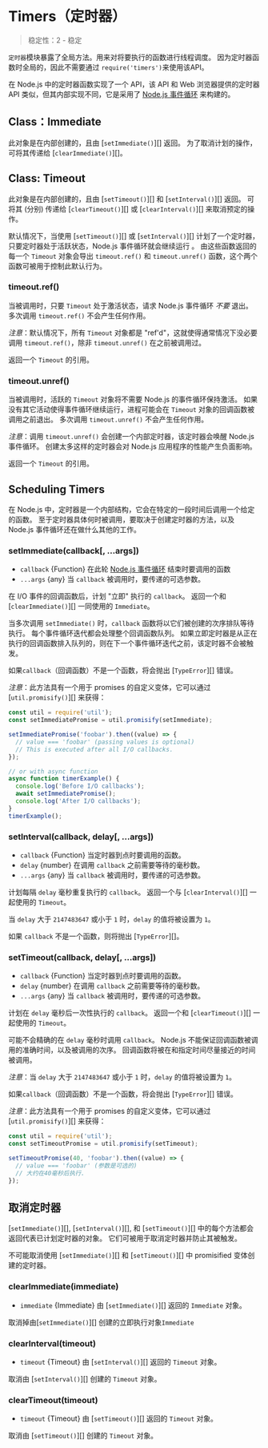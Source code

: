 # Timers（定时器）

<!--introduced_in=v0.10.0-->

> 稳定性：2 - 稳定

`定时器`模块暴露了全局方法。用来对将要执行的函数进行线程调度。 因为定时器函数时全局的，因此不需要通过 `require('timers')`来使用该API。

在 Node.js 中的定时器函数实现了一个 API，该 API 和 Web 浏览器提供的定时器 API 类似，但其内部实现不同，它是采用了 [Node.js 事件循环](https://nodejs.org/en/docs/guides/event-loop-timers-and-nexttick) 来构建的。

## Class：Immediate

此对象是在内部创建的，且由 [`setImmediate()`][] 返回。 为了取消计划的操作，可将其传递给 [`clearImmediate()`][]。

## Class: Timeout

此对象是在内部创建的，且由 [`setTimeout()`][] 和 [`setInterval()`][] 返回。 可将其 (分别) 传递给 [`clearTimeout()`][] 或 [`clearInterval()`][] 来取消预定的操作。

默认情况下，当使用 [`setTimeout()`][] 或 [`setInterval()`][] 计划了一个定时器，只要定时器处于活跃状态，Node.js 事件循环就会继续运行 。 由这些函数返回的每一个 `Timeout` 对象会导出 `timeout.ref()` 和 `timeout.unref()` 函数，这个两个函数可被用于控制此默认行为。

### timeout.ref()
<!-- YAML
added: v0.9.1
-->

当被调用时，只要 `Timeout` 处于激活状态，请求 Node.js 事件循环 *不要* 退出。 多次调用 `timeout.ref()` 不会产生任何作用。

*注意*：默认情况下，所有 `Timeout` 对象都是 "ref'd"，这就使得通常情况下没必要调用 `timeout.ref()`，除非 `timeout.unref()` 在之前被调用过。

返回一个 `Timeout` 的引用。

### timeout.unref()
<!-- YAML
added: v0.9.1
-->

当被调用时，活跃的 `Timeout` 对象将不需要 Node.js 的事件循环保持激活。 如果没有其它活动使得事件循环继续运行，进程可能会在 `Timeout` 对象的回调函数被调用之前退出。 多次调用 `timeout.unref()` 不会产生任何作用。

*注意*：调用 `timeout.unref()` 会创建一个内部定时器，该定时器会唤醒 Node.js 事件循环。 创建太多这样的定时器会对 Node.js 应用程序的性能产生负面影响。

返回一个 `Timeout` 的引用。

## Scheduling Timers

在 Node.js 中，定时器是一个内部结构，它会在特定的一段时间后调用一个给定的函数。 至于定时器具体何时被调用，要取决于创建定时器的方法，以及 Node.js 事件循环还在做什么其他的工作。

### setImmediate(callback[, ...args])
<!-- YAML
added: v0.9.1
-->

* `callback` {Function} 在此轮 [Node.js 事件循环](https://nodejs.org/en/docs/guides/event-loop-timers-and-nexttick) 结束时要调用的函数
* `...args` {any} 当 `callback` 被调用时，要传递的可选参数。

在 I/O 事件的回调函数后，计划 "立即" 执行的 `callback`。 返回一个和 [`clearImmediate()`][] 一同使用的 `Immediate`。

当多次调用 `setImmediate()` 时，`callback` 函数将以它们被创建的次序排队等待执行。 每个事件循环迭代都会处理整个回调函数队列。 如果立即定时器是从正在执行的回调函数排入队列的，则在下一个事件循环迭代之前，该定时器不会被触发。

如果`callback`（回调函数）不是一个函数，将会抛出 [`TypeError`][] 错误。

*注意*：此方法具有一个用于 promises 的自定义变体，它可以通过 [`util.promisify()`][] 来获得：

```js
const util = require('util');
const setImmediatePromise = util.promisify(setImmediate);

setImmediatePromise('foobar').then((value) => {
  // value === 'foobar' (passing values is optional)
  // This is executed after all I/O callbacks.
});

// or with async function
async function timerExample() {
  console.log('Before I/O callbacks');
  await setImmediatePromise();
  console.log('After I/O callbacks');
}
timerExample();
```

### setInterval(callback, delay[, ...args])
<!-- YAML
added: v0.0.1
-->

* `callback` {Function} 当定时器到点时要调用的函数。
* `delay` {number} 在调用 `callback` 之前需要等待的毫秒数。
* `...args` {any} 当 `callback` 被调用时，要传递的可选参数。

计划每隔 `delay` 毫秒重复执行的 `callback`。 返回一个与 [`clearInterval()`][] 一起使用的 `Timeout`。

当 `delay` 大于 `2147483647` 或小于 `1` 时，`delay` 的值将被设置为 `1`。

如果 `callback` 不是一个函数，则将抛出 [`TypeError`][]。

### setTimeout(callback, delay[, ...args])
<!-- YAML
added: v0.0.1
-->

* `callback` {Function} 当定时器到点时要调用的函数。
* `delay` {number} 在调用 `callback` 之前需要等待的毫秒数。
* `...args` {any} 当 `callback` 被调用时，要传递的可选参数。

计划在 `delay` 毫秒后一次性执行的 `callback`。 返回一个和 [`clearTimeout()`][] 一起使用的 `Timeout`。

可能不会精确的在 `delay` 毫秒时调用 `callback`。 Node.js 不能保证回调函数被调用的准确时间，以及被调用的次序。 回调函数将被在和指定时间尽量接近的时间被调用。

*注意*：当 `delay` 大于 `2147483647` 或小于 `1` 时，`delay` 的值将被设置为 `1`。

如果`callback`（回调函数）不是一个函数，将会抛出 [`TypeError`][] 错误。

*注意*：此方法具有一个用于 promises 的自定义变体，它可以通过 [`util.promisify()`][] 来获得：

```js
const util = require('util');
const setTimeoutPromise = util.promisify(setTimeout);

setTimeoutPromise(40, 'foobar').then((value) => {
  // value === 'foobar' (参数是可选的)
  // 大约在40毫秒后执行.
});
```

## 取消定时器

[`setImmediate()`][], [`setInterval()`][], 和 [`setTimeout()`][] 中的每个方法都会返回代表已计划定时器的对象。 它们可被用于取消定时器并防止其被触发。

不可能取消使用 [`setImmediate()`][] 和 [`setTimeout()`][] 中 promisified 变体创建的定时器。

### clearImmediate(immediate)
<!-- YAML
added: v0.9.1
-->

* `immediate` {Immediate} 由 [`setImmediate()`][] 返回的 `Immediate` 对象。

取消掉由[`setImmediate()`][] 创建的立即执行对象`Immediate`

### clearInterval(timeout)
<!-- YAML
added: v0.0.1
-->

* `timeout` {Timeout} 由 [`setInterval()`][] 返回的 `Timeout` 对象。

取消由 [`setInterval()`][] 创建的 `Timeout` 对象。

### clearTimeout(timeout)
<!-- YAML
added: v0.0.1
-->

* `timeout` {Timeout} 由 [`setTimeout()`][] 返回的 `Timeout` 对象。

取消由 [`setTimeout()`][] 创建的 `Timeout` 对象。
